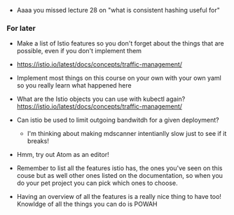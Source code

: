 - Aaaa you missed lecture 28 on "what is consistent hashing useful for"

### For later
- Make a list of Istio features so you don't forget about the things that are possible, even if you don't implement them
- https://istio.io/latest/docs/concepts/traffic-management/

- Implement most things on this course on your own with your own yaml so you really learn what happened here
- What are the Istio objects you can use with kubectl again?https://istio.io/latest/docs/concepts/traffic-management/
- Can istio be used to limit outgoing bandwitdh for a given deployment?
	- I'm thinking about making mdscanner intentianlly slow just to see if it breaks!

- Hmm, try out Atom as an editor!
- Remember to list all the features istio has, the ones you've seen on this couse but as well other ones listed on the documentation, so when you do your pet project you can pick which ones to choose.
- Having an overview of all the features is a really nice thing to have too! Knowldge of all the things you can do is POWAH
